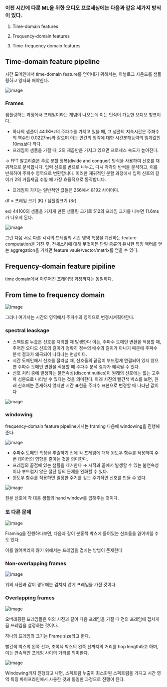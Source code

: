 ### 이전 시간에 다룬 ML을 위한 오디오 프로세싱에는 다음과 같은 세가지 방식이 있다.

1) Time-domain features

2) Frequency-domain features

3) Time-frequency domain features

## Time-domain feature pipeline

시간 도메인에서 time-domain feature를 얻어내기 위해서는, 아날로그 사운드를 샘플링하고 양자화 해야한다.

![image](https://github.com/meowmoeww/Sound-Of-AI/assets/89447043/6cee1dd1-6ca2-476c-b97d-79bc99b51157)

### Frames

샘플링하는 과정에서 프레임이라는 개념이 나오는데 이는 인식이 가능한 오디오 청크이다. 

- 하나의 샘플이 44.1KHz의 주파수를 가지고 있을 때, 그 샘플의 지속시간은 주파수의 역수인 0.0227ms와 같으며 이는 인간의 청각에 대한 시간분해능력의 임계값인 10ms보다 작다.
- 프레임이 샘플을 가질 때, 2의 제곱만큼 가지고 있으면 프로세스 속도가 높아진다.

→ FFT 알고리즘은 주로 분할 정복(divide and conquer) 방식을 사용하여 신호를 재귀적으로 분석합니다. 입력 신호를 반으로 나누고, 다시 각각의 반씩을 분석하고, 이를 반복하여 주파수 영역으로 변환합니다. 이러한 재귀적인 분할 과정에서 입력 신호의 길이가 2의 거듭제곱 수일 때 가장 효율적으로 동작합니다.

- 프레임이 가지는 일반적인 값들은 256에서 8192 사이이다.

df = 프레임 크기 (K) / 샘플링크기 (Sr) 

ex) 44100의 샘플을 가지게 만든 샘플링 크기로 512의 프레임 크기를 나누면 11.6ms가 나오게 된다.

![image](https://github.com/meowmoeww/Sound-Of-AI/assets/89447043/cc73322d-2998-4047-9bc2-b23137737e15)

그런 다음 서로 다른 각각의 프레임의 시간 영역 특성을 계산하는 feature computation을 거친 후, 전체소리에 대해 무엇이든 단일 종류의 유사한 특징 벡터를 얻는 aggregation을 거치면 feature vaule/vector/matrix를 얻을 수 있다. 

## Frequency-domain feature pipiline

time domain에서 이루어진 프레이밍 과정까지는 동일하다.

## From time to frequency domain
![image](https://github.com/meowmoeww/Sound-Of-AI/assets/89447043/952f9b6d-e01a-4855-a015-58101829b85c)

그러나 여기서는 시간의 영역에서 주파수의 영역으로 변경시켜줘야한다. 

### spectral leackage

- 스펙트럼 누출은 신호를 처리할 때 발생한다 이는, 주파수 도메인 변환을 적용할 때, 주어진 오디오 신호의 길이가 정확히 정수의 배수의 길이가 아니기 때문에  주파수 분석 결과가 왜곡되어 나타나는 현상이다.
- 시간 도메인에서 신호를 잘라낼 때, 신호들의 끝점이 부드럽게 연결되어 있지 않으면 주파수 도메인 변환을 적용할 때 주파수 분석 결과가 왜곡될 수 있다.
- 신호 처리 중에 발생하는 불연속성(discontinuities)이 원래의 신호에는 없는 고주파 성분으로 나타날 수 있다는 것을 의미한다. 아래 사진의 빨간색 박스를 보면, 원래 신호에는 존재하지 않지만 시간 표현을 주파수 표현으로 변경할 때 나타난 값이다

![image](https://github.com/meowmoeww/Sound-Of-AI/assets/89447043/2ed77452-0999-4c05-9ff0-0dd8398794a0)

### windowing

frequency-domain feature pipeline에서는 framing 다음에 windowing을 진행해준다.

![image](https://github.com/meowmoeww/Sound-Of-AI/assets/89447043/f22a23d5-5c08-4793-ac94-28935976eaa4)

- 주파수 도메인 특징을 추출하기 전에 각 프레임에 대해 윈도우 함수를 적용하여 주변 데이터의 영향을 줄이는 것을 의미한다.
- 프레임의 끝점에 있는 샘플을 제거한다 → 시작과 끝에서 발생할 수 있는 불연속성이나 부드럽지 않은 절단 등의 문제를 완화할 수 있다.
- 윈도우 함수를 적용하면 일정한 주기를 갖는 주기적인 신호를 만들 수 있다.

![image](https://github.com/meowmoeww/Sound-Of-AI/assets/89447043/82c2b059-f0a7-4032-b59b-7ccd653d173c)

원본 신호에 각 대응 샘플의 hand window를 곱해주는 것이다.

### 또 다른 문제 
![image](https://github.com/meowmoeww/Sound-Of-AI/assets/89447043/9e05ca03-0e2c-4438-ae6b-beca543cde30)

Framing을 진행하다보면, 다음과 같이 분홍색 박스에 들어있는 신호들을 잃어버릴 수도 있다.

이를 잃어버리지 않기 위해서는 프레임을 겹치는 방법이 존재한다

### Non-overlapping frames
![image](https://github.com/meowmoeww/Sound-Of-AI/assets/89447043/ec98971b-015a-45ef-9763-2f724c1a5a7b)

위의 사진과 같이 경우에는 겹치지 않게 프레임을 가진 것이다.

### Overlapping frames 
![image](https://github.com/meowmoeww/Sound-Of-AI/assets/89447043/4721c19a-98d8-42c3-b0d2-509cc15ee8af)

오버래핑된 프레임들은 위의 사진과 같이 다음 프레임을 가질 때 전의 프레임에 겹치게끔 프레임을 설정하는 것이다. 

하나의 프레임의 크기는 Frame size라고 한다.

빨간색 박스의 왼쪽 선과, 초록색 박스의 왼쪽 선까지의 거리를 hop length라고 하며, 이는 연속적인 프레임 사이의 거리를 의미한다.

![image](https://github.com/meowmoeww/Sound-Of-AI/assets/89447043/f5d50db1-0b50-4519-bb66-f53370bd49ba)

Windowing까지 진행되고 나면, 스펙트럼 누출이 최소화된 스펙트럼을 가지고 시간 영역 특징 파이프라인에서 사용한 것과 동일한 과정으로 진행이 된다.

